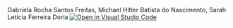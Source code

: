 Gabriela Rocha Santos Freitas, Michael Hitler Batista do Nascimento, Sarah Letícia Ferreira Doria
[![Open in Visual Studio Code](https://classroom.github.com/assets/open-in-vscode-718a45dd9cf7e7f842a935f5ebbe5719a5e09af4491e668f4dbf3b35d5cca122.svg)](https://classroom.github.com/online_ide?assignment_repo_id=14173368&assignment_repo_type=AssignmentRepo)
